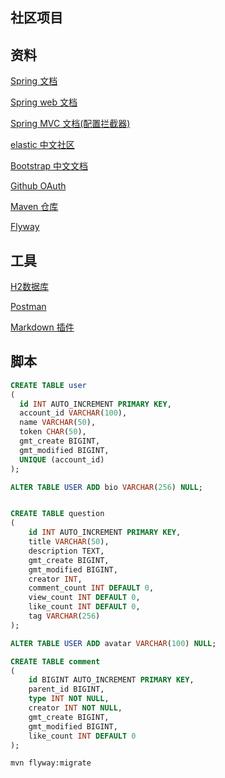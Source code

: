 ## 社区项目

## 资料
[Spring 文档](https://spring.io/guides)

[Spring web 文档](https://spring.io/guides/gs/serving-web-content/)

[Spring MVC 文档(配置拦截器)](https://docs.spring.io/spring/docs/5.0.3.RELEASE/spring-framework-reference/web.html#spring-web)

[elastic 中文社区](https://elasticsearch.cn/)

[Bootstrap 中文文档](https://v3.bootcss.com/)

[Github OAuth](https://developer.github.com/apps/building-oauth-apps/creating-an-oauth-app/)

[Maven 仓库](https://mvnrepository.com/)

[Flyway](https://flywaydb.org/)
## 工具
[H2数据库](http://www.h2database.com/html/main.html)

[Postman](https://chrome.google.com/webstore/detail/coohjcphdfgbiolnekdpbcijmhambjff)

[Markdown 插件](http://editor.md.ipandao.com/)
## 脚本

```sql
CREATE TABLE user
(
  id INT AUTO_INCREMENT PRIMARY KEY,
  account_id VARCHAR(100),
  name VARCHAR(50),
  token CHAR(50),
  gmt_create BIGINT,
  gmt_modified BIGINT,
  UNIQUE (account_id)
);

ALTER TABLE USER ADD bio VARCHAR(256) NULL;


CREATE TABLE question
(
    id INT AUTO_INCREMENT PRIMARY KEY,
    title VARCHAR(50),
    description TEXT,
    gmt_create BIGINT,
    gmt_modified BIGINT,
    creator INT,
    comment_count INT DEFAULT 0,
    view_count INT DEFAULT 0,
    like_count INT DEFAULT 0,
    tag VARCHAR(256)
);

ALTER TABLE USER ADD avatar VARCHAR(100) NULL;

CREATE TABLE comment
(
    id BIGINT AUTO_INCREMENT PRIMARY KEY,
    parent_id BIGINT,
    type INT NOT NULL,
    creator INT NOT NULL,
    gmt_create BIGINT,
    gmt_modified BIGINT,
    like_count INT DEFAULT 0
);


```
```bash
mvn flyway:migrate 
```
